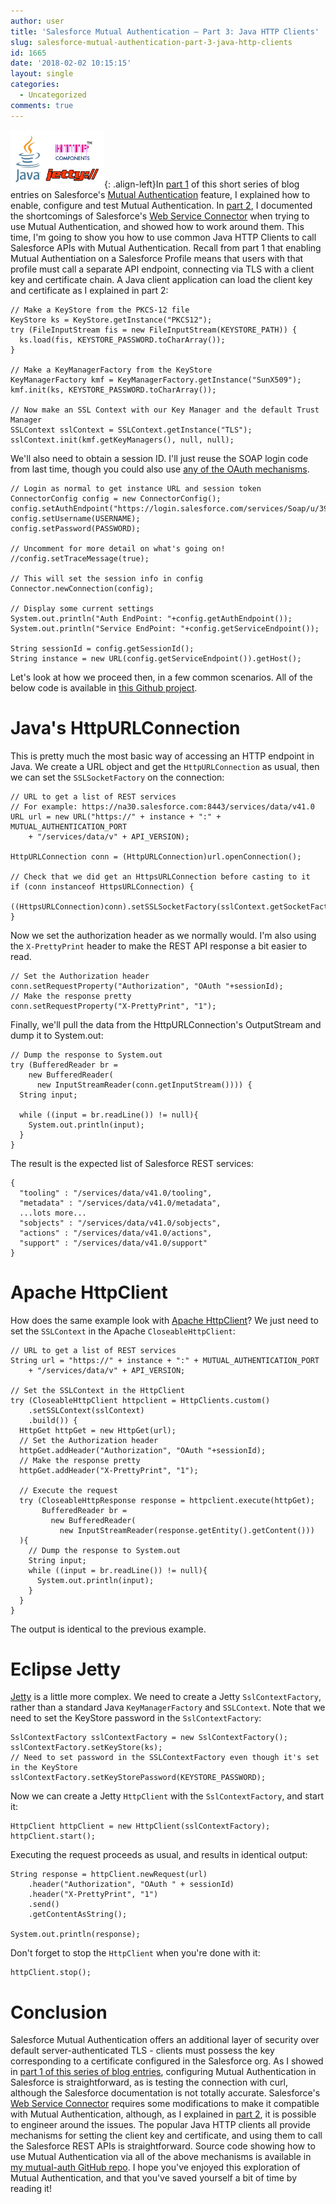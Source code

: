 ```yaml
---
author: user
title: 'Salesforce Mutual Authentication – Part 3: Java HTTP Clients'
slug: salesforce-mutual-authentication-part-3-java-http-clients
id: 1665
date: '2018-02-02 10:15:15'
layout: single
categories:
  - Uncategorized
comments: true
---
```


![HTTP Client Logos](images/http-client-logos-150x92.png){: .align-left}In [part 1](salesforce-mutual-authentication-part-1-the-basics) of this short series of blog entries on Salesforce's [Mutual Authentication](https://help.salesforce.com/articleView?id=000240864&type=1) feature, I explained how to enable, configure and test Mutual Authentication. In [part 2](salesforce-mutual-authentication-part-2-web-service-connector-wsc), I documented the shortcomings of Salesforce's [Web Service Connector](https://github.com/forcedotcom/wsc) when trying to use Mutual Authentication, and showed how to work around them. This time, I'm going to show you how to use common Java HTTP Clients to call Salesforce APIs with Mutual Authentication. Recall from part 1 that enabling Mutual Authentiation on a Salesforce Profile means that users with that profile must call a separate API endpoint, connecting via TLS with a client key and certificate chain. A Java client application can load the client key and certificate as I explained in part 2:

```
// Make a KeyStore from the PKCS-12 file
KeyStore ks = KeyStore.getInstance("PKCS12");
try (FileInputStream fis = new FileInputStream(KEYSTORE_PATH)) {
  ks.load(fis, KEYSTORE_PASSWORD.toCharArray());
}

// Make a KeyManagerFactory from the KeyStore
KeyManagerFactory kmf = KeyManagerFactory.getInstance("SunX509");
kmf.init(ks, KEYSTORE_PASSWORD.toCharArray());

// Now make an SSL Context with our Key Manager and the default Trust Manager
SSLContext sslContext = SSLContext.getInstance("TLS");
sslContext.init(kmf.getKeyManagers(), null, null);
```

We'll also need to obtain a session ID. I'll just reuse the SOAP login code from last time, though you could also use [any of the OAuth mechanisms](https://help.salesforce.com/articleView?id=remoteaccess_authenticate_overview.htm).

```
// Login as normal to get instance URL and session token
ConnectorConfig config = new ConnectorConfig();
config.setAuthEndpoint("https://login.salesforce.com/services/Soap/u/39.0");
config.setUsername(USERNAME);
config.setPassword(PASSWORD);

// Uncomment for more detail on what's going on!
//config.setTraceMessage(true);

// This will set the session info in config
Connector.newConnection(config);

// Display some current settings
System.out.println("Auth EndPoint: "+config.getAuthEndpoint());
System.out.println("Service EndPoint: "+config.getServiceEndpoint());

String sessionId = config.getSessionId();
String instance = new URL(config.getServiceEndpoint()).getHost();
```

Let's look at how we proceed then, in a few common scenarios. All of the below code is available in [this Github project](https://github.com/metadaddy/mutual-auth).

# Java's HttpURLConnection

This is pretty much the most basic way of accessing an HTTP endpoint in Java. We create a URL object and get the `HttpURLConnection` as usual, then we can set the `SSLSocketFactory` on the connection:

```
// URL to get a list of REST services
// For example: https://na30.salesforce.com:8443/services/data/v41.0
URL url = new URL("https://" + instance + ":" + MUTUAL_AUTHENTICATION_PORT
    + "/services/data/v" + API_VERSION);

HttpURLConnection conn = (HttpURLConnection)url.openConnection();

// Check that we did get an HttpsURLConnection before casting to it
if (conn instanceof HttpsURLConnection) {
  ((HttpsURLConnection)conn).setSSLSocketFactory(sslContext.getSocketFactory());
}
```

Now we set the authorization header as we normally would. I'm also using the `X-PrettyPrint` header to make the REST API response a bit easier to read.

```
// Set the Authorization header
conn.setRequestProperty("Authorization", "OAuth "+sessionId);
// Make the response pretty
conn.setRequestProperty("X-PrettyPrint", "1");
```

Finally, we'll pull the data from the HttpURLConnection's OutputStream and dump it to System.out:

```
// Dump the response to System.out
try (BufferedReader br =
    new BufferedReader(
      new InputStreamReader(conn.getInputStream()))) {
  String input;

  while ((input = br.readLine()) != null){
    System.out.println(input);
  }
}
```

The result is the expected list of Salesforce REST services:

```
{
  "tooling" : "/services/data/v41.0/tooling",
  "metadata" : "/services/data/v41.0/metadata",
  ...lots more...
  "sobjects" : "/services/data/v41.0/sobjects",
  "actions" : "/services/data/v41.0/actions",
  "support" : "/services/data/v41.0/support"
}
```

# Apache HttpClient

How does the same example look with [Apache HttpClient](https://hc.apache.org/httpcomponents-client-ga/)? We just need to set the `SSLContext` in the Apache `CloseableHttpClient`:

```
// URL to get a list of REST services
String url = "https://" + instance + ":" + MUTUAL_AUTHENTICATION_PORT
    + "/services/data/v" + API_VERSION;

// Set the SSLContext in the HttpClient
try (CloseableHttpClient httpclient = HttpClients.custom()
    .setSSLContext(sslContext)
    .build()) {
  HttpGet httpGet = new HttpGet(url);
  // Set the Authorization header
  httpGet.addHeader("Authorization", "OAuth "+sessionId);
  // Make the response pretty
  httpGet.addHeader("X-PrettyPrint", "1");

  // Execute the request
  try (CloseableHttpResponse response = httpclient.execute(httpGet);
       BufferedReader br =
         new BufferedReader(
           new InputStreamReader(response.getEntity().getContent()))
  ){
    // Dump the response to System.out
    String input;
    while ((input = br.readLine()) != null){
      System.out.println(input);
    }
  }
}
```

The output is identical to the previous example.

# Eclipse Jetty

[Jetty](https://www.eclipse.org/jetty/) is a little more complex. We need to create a Jetty `SslContextFactory`, rather than a standard Java `KeyManagerFactory` and `SSLContext`. Note that we need to set the KeyStore password in the `SslContextFactory`:

```
SslContextFactory sslContextFactory = new SslContextFactory();
sslContextFactory.setKeyStore(ks);
// Need to set password in the SSLContextFactory even though it's set in the KeyStore
sslContextFactory.setKeyStorePassword(KEYSTORE_PASSWORD);
```

Now we can create a Jetty `HttpClient` with the `SslContextFactory`, and start it:

```
HttpClient httpClient = new HttpClient(sslContextFactory);
httpClient.start();
```

Executing the request proceeds as usual, and results in identical output:

```
String response = httpClient.newRequest(url)
    .header("Authorization", "OAuth " + sessionId)
    .header("X-PrettyPrint", "1")
    .send()
    .getContentAsString();

System.out.println(response);
```

Don't forget to stop the `HttpClient` when you're done with it:

```
httpClient.stop();
```

# Conclusion

Salesforce Mutual Authentication offers an additional layer of security over default server-authenticated TLS - clients must possess the key corresponding to a certificate configured in the Salesforce org. As I showed in [part 1 of this series of blog entries](salesforce-mutual-authentication-part-1-the-basics), configuring Mutual Authentication in Salesforce is straightforward, as is testing the connection with curl, although the Salesforce documentation is not totally accurate. Salesforce's [Web Service Connector](https://github.com/forcedotcom/wsc) requires some modifications to make it compatible with Mutual Authentication, although, as I explained in [part 2](salesforce-mutual-authentication-part-2-web-service-connector-wsc), it is possible to engineer around the issues. The popular Java HTTP clients all provide mechanisms for setting the client key and certificate, and using them to call the Salesforce REST APIs is straightforward. Source code showing how to use Mutual Authentication via all of the above mechanisms is available in [my mutual-auth GitHub repo](https://github.com/metadaddy/mutual-auth). I hope you've enjoyed this exploration of Mutual Authentication, and that you've saved yourself a bit of time by reading it!